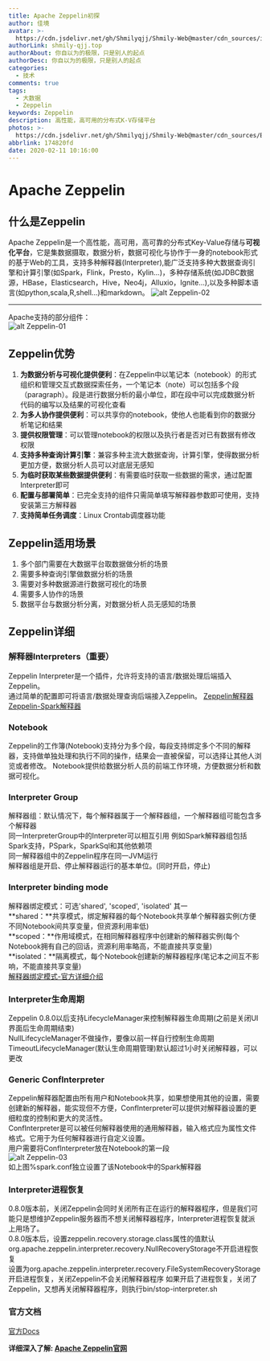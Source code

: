 ```yaml
---
title: Apache Zeppelin初探
author: 佳境
avatar: >-
  https://cdn.jsdelivr.net/gh/Shmilyqjj/Shmily-Web@master/cdn_sources/img/custom/avatar.jpg
authorLink: shmily-qjj.top
authorAbout: 你自以为的极限，只是别人的起点
authorDesc: 你自以为的极限，只是别人的起点
categories:
  - 技术
comments: true
tags:
  - 大数据
  - Zeppelin
keywords: Zeppelin
description: 高性能，高可用的分布式K-V存储平台
photos: >-
  https://cdn.jsdelivr.net/gh/Shmilyqjj/Shmily-Web@master/cdn_sources/Blog_Images/Zeppelin/Zeppelin-cover.jpg
abbrlink: 174820fd
date: 2020-02-11 10:16:00
---
```

# Apache Zeppelin   
## 什么是Zeppelin  
Apache Zeppelin是一个高性能，高可用，高可靠的分布式Key-Value存储与**可视化平台**，它是集数据摄取，数据分析，数据可视化与协作于一身的notebook形式的基于Web的工具，支持多种解释器(Interpreter),能广泛支持多种大数据查询引擎和计算引擎(如Spark，Flink，Presto，Kylin...)，多种存储系统(如JDBC数据源，HBase，Elasticsearch，Hive，Neo4j，Alluxio，Ignite...),以及多种脚本语言(如python,scala,R,shell...)和markdown。
![alt Zeppelin-02](https://cdn.jsdelivr.net/gh/Shmilyqjj/Shmily-Web@master/cdn_sources/Blog_Images/Zeppelin/Zeppelin-02.png)  
- - -
Apache支持的部分组件：  
![alt Zeppelin-01](https://cdn.jsdelivr.net/gh/Shmilyqjj/Shmily-Web@master/cdn_sources/Blog_Images/Zeppelin/Zeppelin-01.png)  
## Zeppelin优势  
1. **为数据分析与可视化提供便利**：在Zeppelin中以笔记本（notebook）的形式组织和管理交互式数据探索任务，一个笔记本（note）可以包括多个段（paragraph）。段是进行数据分析的最小单位，即在段中可以完成数据分析代码的编写以及结果的可视化查看
2. **为多人协作提供便利**：可以共享你的notebook，使他人也能看到你的数据分析笔记和结果
3. **提供权限管理**：可以管理notebook的权限以及执行者是否对已有数据有修改权限
4. **支持多种查询计算引擎**：兼容多种主流大数据查询，计算引擎，使得数据分析更加方便，数据分析人员可以对底层无感知
5. **为临时获取某些数据提供便利**：有需要临时获取一些数据的需求，通过配置Interpreter即可
6. **配置与部署简单**：已完全支持的组件只需简单填写解释器参数即可使用，支持安装第三方解释器
7. **支持简单任务调度**：Linux Crontab调度器功能

## Zeppelin适用场景  
1. 多个部门需要在大数据平台取数据做分析的场景
2. 需要多种查询引擎做数据分析的场景
3. 需要对多种数据源进行数据可视化的场景
4. 需要多人协作的场景
5. 数据平台与数据分析分离，对数据分析人员无感知的场景

## Zeppelin详细  
### 解释器Interpreters（重要）  
Zeppelin Interpreter是一个插件，允许将支持的语言/数据处理后端插入Zeppelin。  
通过简单的配置即可将语言/数据处理查询后端接入Zeppelin。
[Zeppelin解释器](http://zeppelin.apache.org/docs/0.8.2/usage/interpreter/overview.html)
[Zeppelin-Spark解释器](http://zeppelin.apache.org/docs/0.8.2/interpreter/spark.html#object-exchange)

### Notebook  
Zeppelin的工作簿(Notebook)支持分为多个段，每段支持绑定多个不同的解释器，支持做单独处理和执行不同的操作，结果会一直被保留，可以选择让其他人浏览或者修改。
Notebook提供给数据分析人员的前端工作环境，方便数据分析和数据可视化。

### Interpreter Group  
解释器组：默认情况下，每个解释器属于一个解释器组，一个解释器组可能包含多个解释器  
同一InterpreterGroup中的Interpreter可以相互引用
例如Spark解释器组包括Spark支持，PSpark，SparkSql和其他依赖项  
同一解释器组中的Zeppelin程序在同一JVM运行  
解释器组是开启、停止解释器运行的基本单位。(同时开启，停止)  

### Interpreter binding mode  
解释器绑定模式：可选'shared', 'scoped', 'isolated' 其一  
**shared：**共享模式，绑定解释器的每个Notebook共享单个解释器实例(方便不同Notebook间共享变量，但资源利用率低)  
**scoped：**作用域模式，在相同解释器程序中创建新的解释器实例(每个Notebook拥有自己的回话，资源利用率略高，不能直接共享变量)  
**isolated：**隔离模式，每个Notebook创建新的解释器程序(笔记本之间互不影响，不能直接共享变量)  
[解释器绑定模式-官方详细介绍](http://zeppelin.apache.org/docs/0.8.2/usage/interpreter/interpreter_binding_mode.html)

### Interpreter生命周期  
Zeppelin 0.8.0以后支持LifecycleManager来控制解释器生命周期(之前是关闭UI界面后生命周期结束)  
NullLifecycleManager不做操作，要像以前一样自行控制生命周期  
TimeoutLifecycleManager(默认生命周期管理)默认超过1小时关闭解释器，可以更改  

### Generic ConfInterpreter
Zeppelin解释器配置由所有用户和Notebook共享，如果想使用其他的设置，需要创建新的解释器，能实现但不方便，ConfInterpreter可以提供对解释器设置的更细粒度的控制和更大的灵活性。  
ConfInterpreter是可以被任何解释器使用的通用解释器，输入格式应为属性文件格式。它用于为任何解释器进行自定义设置。  
用户需要将ConfInterpreter放在Notebook的第一段  
![alt Zeppelin-03](https://cdn.jsdelivr.net/gh/Shmilyqjj/Shmily-Web@master/cdn_sources/Blog_Images/Zeppelin/Zeppelin-03.png)  
如上图%spark.conf独立设置了该Notebook中的Spark解释器

### Interpreter进程恢复  
0.8.0版本前，关闭Zeppelin会同时关闭所有正在运行的解释器程序，但是我们可能只是想维护Zeppelin服务器而不想关闭解释器程序，Interpreter进程恢复就派上用场了。  
0.8.0版本后，设置zeppelin.recovery.storage.class属性的值默认org.apache.zeppelin.interpreter.recovery.NullRecoveryStorage不开启进程恢复  
设置为org.apache.zeppelin.interpreter.recovery.FileSystemRecoveryStorage开启进程恢复，关闭Zeppelin不会关闭解释器程序
如果开启了进程恢复，关闭了Zeppelin，又想再关闭解释器程序，则执行bin/stop-interpreter.sh


### 官方文档
[官方Docs](http://zeppelin.apache.org/docs)  



**详细深入了解: [Apache Zeppelin官网](http://zeppelin.apache.org/)**